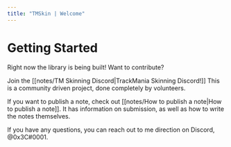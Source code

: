 ```yaml
---
title: "TMSkin | Welcome"
---
```


# Getting Started

Right now the library is being built! Want to contribute? 

Join the [[notes/TM Skinning Discord|TrackMania Skinning Discord!]] This is a community driven project, done completely by volunteers.

If you want to publish a note, check out [[notes/How to publish a note|How to publish a note]]. It has information on submission, as well as how to write the notes themselves.

If you have any questions, you can reach out to me direction on Discord, @0x3C#0001. 


